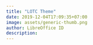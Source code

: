 ```yaml
---
title: "LOTC Theme"
date: 2019-12-04T17:09:35+07:00
image: assets/generic-thumb.png
author: LibreOffice ID
description: 
---
```


